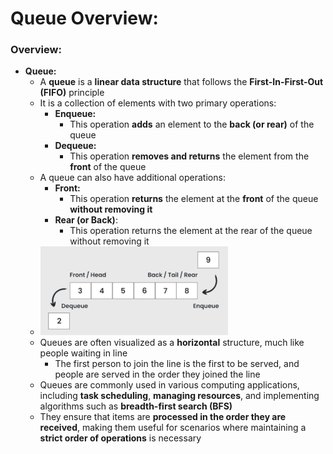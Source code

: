 # Queue Overview:

### Overview:
* **Queue:**
  * A **queue** is a **linear data structure** that follows the **First-In-First-Out (FIFO)** principle
  * It is a collection of elements with two primary operations:
    * **Enqueue:**
      * This operation **adds** an element to the **back (or rear)** of the queue
    * **Dequeue:**
      * This operation **removes and returns** the element from the **front** of the queue
  * A queue can also have additional operations:
    * **Front:**
      * This operation **returns** the element at the **front** of the queue **without removing it**
    * **Rear (or Back)**:
      * This operation returns the element at the rear of the queue without removing it
  * <img src="images/Queue_Diagram.png" width="300">
  * Queues are often visualized as a **horizontal** structure, much like people waiting in line
    * The first person to join the line is the first to be served, and people are served in the order they joined the
      line
  * Queues are commonly used in various computing applications, including **task scheduling**, **managing resources**, 
    and implementing algorithms such as **breadth-first search (BFS)**
  * They ensure that items are **processed in the order they are received**, making them useful for scenarios where 
    maintaining a **strict order of operations** is necessary